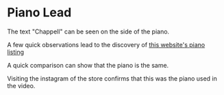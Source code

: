 # Piano Lead

The text "Chappell" can be seen on the side of the piano.

A few quick observations lead to the discovery of [this website's piano listing](https://pianoz.com/piano-sale/piano/chappell-fully-restored-0)

A quick comparison can show that the piano is the same.

Visiting the instagram of the store confirms that this was the piano used in the video.
